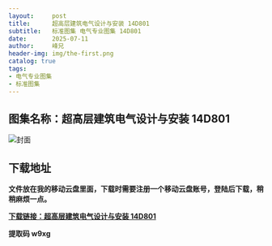 ```yaml
---
layout:     post
title:      超高层建筑电气设计与安装 14D801
subtitle:   标准图集 电气专业图集 14D801
date:       2025-07-11
author:     峰兄
header-img: img/the-first.png
catalog: true
tags:
- 电气专业图集
- 标准图集
---
```

## 图集名称：超高层建筑电气设计与安装 14D801
![封面](https://pic1.imgdb.cn/item/6870acdf58cb8da5c89b82a8.jpg)


## 下载地址 ##
**文件放在我的移动云盘里面，下载时需要注册一个移动云盘账号，登陆后下载，稍稍麻烦一点。**  
  
[**下载链接：超高层建筑电气设计与安装 14D801**](https://caiyun.139.com/w/i/2oxwDs2C5ckmr)


**提取码 w9xg**

